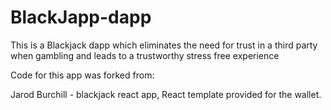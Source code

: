 # BlackJapp-dapp


This is a Blackjack dapp which eliminates the need for trust in a third party when gambling and leads to a trustworthy stress free experience


Code for this app was forked from:

Jarod Burchill - blackjack react app,
React template provided for the wallet.



